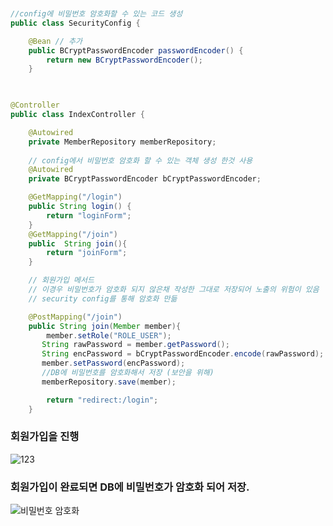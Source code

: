 ```java


//config에 비밀번호 암호화할 수 있는 코드 생성
public class SecurityConfig {

    @Bean // 추가
    public BCryptPasswordEncoder passwordEncoder() {
        return new BCryptPasswordEncoder();
    }
		


@Controller
public class IndexController {

    @Autowired
    private MemberRepository memberRepository;
    
    // config에서 비밀번호 암호화 할 수 있는 객체 생성 한것 사용 
    @Autowired
    private BCryptPasswordEncoder bCryptPasswordEncoder;

    @GetMapping("/login")
    public String login() {
        return "loginForm";
    }
    @GetMapping("/join")
    public  String join(){
        return "joinForm";
    }

    // 회원가입 메서드
    // 이경우 비밀번호가 암호화 되지 않은채 작성한 그대로 저장되어 노출의 위험이 있음
    // security config를 통해 암호화 만듦

    @PostMapping("/join")
    public String join(Member member){
        member.setRole("ROLE_USER");
       String rawPassword = member.getPassword();
       String encPassword = bCryptPasswordEncoder.encode(rawPassword);
       member.setPassword(encPassword);
       //DB에 비밀번호를 암호화해서 저장 (보안을 위해)
       memberRepository.save(member);

        return "redirect:/login";
    }

```
### 회원가입을 진행 
![123](https://user-images.githubusercontent.com/99226598/184868745-fbf46c7f-3433-4e12-bec0-dbd6063b59fb.PNG)

### 회원가입이 완료되면 DB에 비밀번호가 암호화 되어 저장.
![비밀번호 암호화](https://user-images.githubusercontent.com/99226598/184868418-e8de5d01-617c-4566-ab9b-ec1ddc27ce38.PNG)





